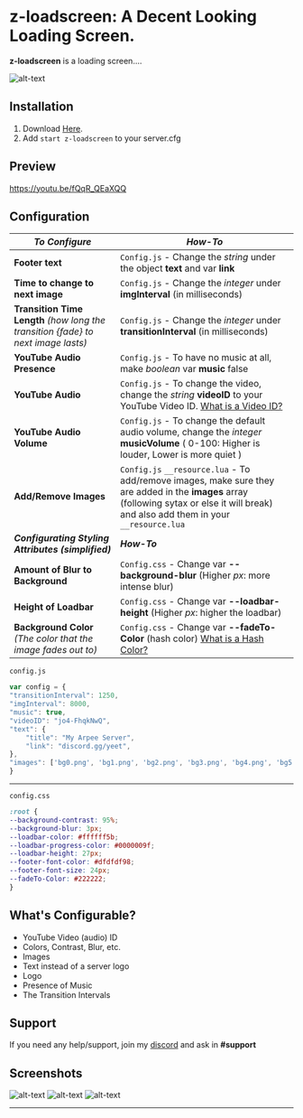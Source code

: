 # z-loadscreen: A Decent Looking Loading Screen.
**z-loadscreen** is a loading screen....

![alt-text](https://github.com/ThatZiv/z-loadscreen/blob/master/ss/ss2.png?raw=true)

## __Installation__
1. Download [Here](https://github.com/ThatZiv/z-loadscreen).
2. Add `start z-loadscreen` to your server.cfg
 ## __Preview__
 https://youtu.be/fQqR_QEaXQQ
## __Configuration__

| *To Configure* | *How-To* |
| ------- | ------ | 
| **Footer text** | `Config.js` - Change the *string* under the object **text** and var **link**  |
| **Time to change to next image** | `Config.js` - Change the *integer*  under **imgInterval** (in milliseconds)  |
| **Transition Time Length** *(how long the transition {fade} to next image lasts)*  | `Config.js` - Change the *integer*  under **transitionInterval** (in milliseconds)  |
| **YouTube Audio Presence** | `Config.js` - To have no music at all, make *boolean* var **music** false |
| **YouTube Audio** | `Config.js` - To change the video, change the *string*  **videoID** to your YouTube Video ID. [What is a Video ID?](https://docs.joeworkman.net/rapidweaver/stacks/youtube/video-id "What is a Video ID?") |
| **YouTube Audio Volume** | `Config.js` - To change the default audio volume, change the *integer*  **musicVolume** ( 0-100: Higher is louder, Lower is more quiet )  |
| **Add/Remove Images** | `Config.js` `__resource.lua` -  To add/remove images, make sure they are added in the **images** array (following sytax or else it will break) and also add them in your `__resource.lua` |
| ***Configurating Styling Attributes (simplified)*** |  ***How-To***  |
| **Amount of Blur to Background** | `Config.css` - Change var **--background-blur** (Higher *px*: more intense blur) |
| **Height of Loadbar** | `Config.css` - Change var **--loadbar-height** (Higher *px*: higher the loadbar) |
| **Background Color** *(The color that the image fades out to)* | `Config.css` - Change var **--fadeTo-Color** (hash color) [What is a Hash Color?](http://www.color-hex.com/ "What is a Hash Color?") |

`config.js`
```js
var config = {
"transitionInterval": 1250,
"imgInterval": 8000,
"music": true,
"videoID": "jo4-FhqkNwQ",
"text": {
	"title": "My Arpee Server",
	"link": "discord.gg/yeet",
},
"images": ['bg0.png', 'bg1.png', 'bg2.png', 'bg3.png', 'bg4.png', 'bg5.png', 'bg6.png', 'bg7.png']
}
```
---
`config.css`
```css
:root {
--background-contrast: 95%;
--background-blur: 3px;
--loadbar-color: #ffffff5b;
--loadbar-progress-color: #0000009f;
--loadbar-height: 27px;
--footer-font-color: #dfdfdf98;
--footer-font-size: 24px;
--fadeTo-Color: #222222;
}
```
## __What's Configurable?__
- YouTube Video (audio) ID
- Colors, Contrast, Blur, etc.
- Images
- Text instead of a server logo
- Logo
- Presence of Music
- The Transition Intervals
## __Support__
If you need any help/support, join my [discord](https://discordapp.com/invite/yWddFpQ) and ask in **#support**

## __Screenshots__
![alt-text](https://github.com/ThatZiv/z-loadscreen/blob/master/ss/ss1.png?raw=true)
![alt-text](https://github.com/ThatZiv/z-loadscreen/blob/master/ss/ss3.png?raw=true)
![alt-text](https://github.com/ThatZiv/z-loadscreen/blob/master/ss/ss2.png?raw=true)


-------
